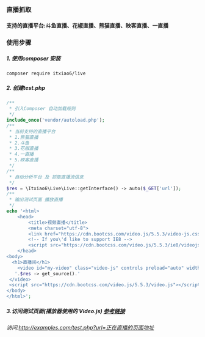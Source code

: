 ### 直播抓取
#### 支持的直播平台:斗鱼直播、花椒直播、熊猫直播、映客直播、一直播

### 使用步骤
##### 1. 使用composer 安装
```
composer require itxiao6/live
```

##### 2. 创建test.php
```php
/**
 * 引入Composer 自动加载规则
 */
include_once('vendor/autoload.php');
/**
 * 当前支持的直播平台
 * 1.熊猫直播
 * 2.斗鱼
 * 3.花椒直播
 * 4.一直播
 * 5.映客直播
 */
/**
 * 自动分析平台 及 抓取直播流信息
 */
$res = \Itxiao6\Live\Live::getInterface() -> auto($_GET['url']);
/**
 * 输出测试页面 播放直播
 */
echo '<html>    
    <head>    
        <title>视频直播</title>    
        <meta charset="utf-8">    
        <link href="https://cdn.bootcss.com/video.js/5.5.3/video-js.css" rel="stylesheet">
        <!-- If you\'d like to support IE8 -->    
        <script src="https://cdn.bootcss.com/video.js/5.5.3/ie8/videojs-ie8.min.js"></script>   
    </head>    
<body>
  <h1>直播间</h1>    
    <video id="my-video" class="video-js" controls preload="auto" width="640" height="300" data-setup="{}">
   '.$res -> get_source().'
 </video>    
 <script src="https://cdn.bootcss.com/video.js/5.5.3/video.js"></script>
</body>    
</html>';
```
##### 3.访问测试页面(播放器使用的 Video.js) [参考链接](https://github.com/videojs/video.js)
###### 访问:http://examples.com/test.php?url=正在直播的页面地址
